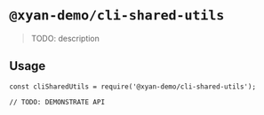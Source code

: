 # `@xyan-demo/cli-shared-utils`

> TODO: description

## Usage

```
const cliSharedUtils = require('@xyan-demo/cli-shared-utils');

// TODO: DEMONSTRATE API
```
